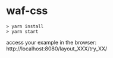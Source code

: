 # waf-css

```
> yarn install
> yarn start
```

access your example in the browser: http://localhost:8080/layout_XXX/try_XX/
